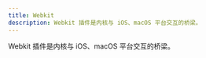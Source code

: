 ```yaml
---
title: Webkit
description: Webkit 插件是内核与 iOS、macOS 平台交互的桥梁。
---
```


Webkit 插件是内核与 iOS、macOS 平台交互的桥梁。
